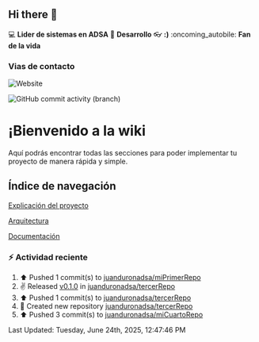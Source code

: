 ## Hi there 👋

:computer: **Lider de sistemas en ADSA**
:pencil: **Desarrollo**
:eyeglasses: **:)**
:oncoming_autobile: **Fan de la vida**

### Vias de contacto

![Website](https://img.shields.io/badge/pinbox.seccionamarilla.com-up-green?style=for-the-badge)

![GitHub commit activity (branch)](https://img.shields.io/github/commit-activity/m/juanduronadsa/juanduronadsa/main)

# ¡Bienvenido a la wiki

Aquí podrás encontrar todas las secciones para poder implementar tu proyecto de manera rápida y simple.

## Índice de navegación

[Explicación del proyecto](./Proyecto)

[Arquitectura](./Arquitectura)

[Documentación](./Documentación)


### :zap: Actividad reciente
<!--RECENT_ACTIVITY:start-->
1. ⬆️ Pushed 1 commit(s) to [juanduronadsa/miPrimerRepo](https://github.com/juanduronadsa/miPrimerRepo)<br>
2. ✌️ Released [v0.1.0](https://github.com/juanduronadsa/tercerRepo/releases/tag/v0.1.0) in [juanduronadsa/tercerRepo](https://github.com/juanduronadsa/tercerRepo)<br>
3. ⬆️ Pushed 1 commit(s) to [juanduronadsa/tercerRepo](https://github.com/juanduronadsa/tercerRepo)<br>
4. 📔 Created new repository [juanduronadsa/tercerRepo](https://github.com/juanduronadsa/tercerRepo)<br>
5. ⬆️ Pushed 3 commit(s) to [juanduronadsa/miCuartoRepo](https://github.com/juanduronadsa/miCuartoRepo)<br>
<!--RECENT_ACTIVITY:end-->

<!--RECENT_ACTIVITY:last_update--> 
Last Updated: Tuesday, June 24th, 2025, 12:47:46 PM
<!--RECENT_ACTIVITY:last_update_end-->
